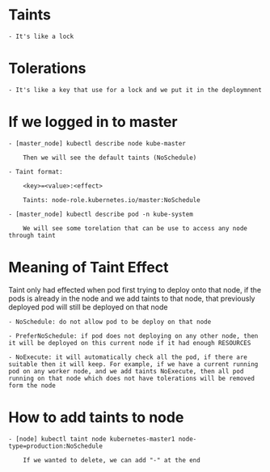 # Taints

    - It's like a lock

# Tolerations

    - It's like a key that use for a lock and we put it in the deploymnent

# If we logged in to master

    - [master_node] kubectl describe node kube-master

        Then we will see the default taints (NoSchedule)

    - Taint format:

        <key>=<value>:<effect>

        Taints: node-role.kubernetes.io/master:NoSchedule

    - [master_node] kubectl describe pod -n kube-system

        We will see some torelation that can be use to access any node through taint

# Meaning of Taint Effect

Taint only had effected when pod first trying to deploy onto that node, if the pods is already in the node and we add taints to that node, that previously deployed pod will still be deployed on that node

    - NoSchedule: do not allow pod to be deploy on that node

    - PreferNoSchedule: if pod does not deploying on any other node, then it will be deployed on this current node if it had enough RESOURCES

    - NoExecute: it will automatically check all the pod, if there are suitable then it will keep. For example, if we have a current running pod on any worker node, and we add taints NoExecute, then all pod running on that node which does not have tolerations will be removed form the node

# How to add taints to node

    - [node] kubectl taint node kubernetes-master1 node-type=production:NoSchedule

        If we wanted to delete, we can add "-" at the end
